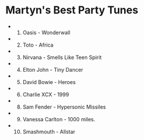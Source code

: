 Martyn's Best Party Tunes
=========================

* 1) Oasis - Wonderwall
* 2) Toto - Africa
* 3) Nirvana - Smells Like Teen Spirit
* 4) Elton John - Tiny Dancer
* 5) David Bowie - Heroes
* 6) Charlie XCX - 1999
* 8) Sam Fender - Hypersonic Missiles
* 9) Vanessa Carlton - 1000 miles.
* 10) Smashmouth - Allstar
